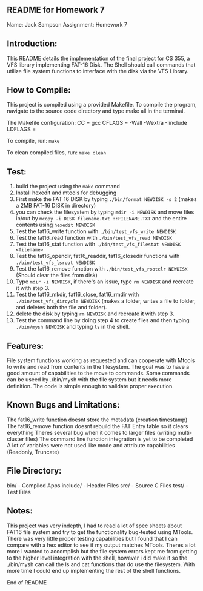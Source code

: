 README for Homework 7
----------------------

Name: Jack Sampson
Assignment: Homework 7

Introduction:
-------------
This README details the implementation of the final project for CS 355, a VFS library implementing FAT-16 Disk. The Shell should call commands that utilize file system functions to interface with the disk via the VFS Library.

How to Compile:
---------------
This project is compiled using a provided Makefile. To compile the program, navigate to the source code directory and type make all in the terminal.

The Makefile configuration:
CC = gcc
CFLAGS = -Wall -Wextra -Iinclude
LDFLAGS =

To compile, run:
`make`

To clean compiled files, run:
`make clean`

Test:
-----
1. build the project using the `make` command
2. Install hexedit and mtools for debugging
3. First make the FAT 16 DISK by typing `./bin/format NEWDISK -s 2` (makes a 2MB FAT-16 DISK in directory)
3. you can check the filesystem by typing `mdir -i NEWDISK` and move files in/out by `mcopy -i DISK filename.txt ::FILENAME.TXT` and the entire contents using `hexedit NEWDISK`
4. Test the fat16_write function with `./bin/test_vfs_write NEWDISK`
5. Test the fat16_read function with `./bin/test_vfs_read NEWDISK`
6. Test the fat16_stat function with `./bin/test_vfs_filestat NEWDISK <filename>`
7. Test the fat16_opendir, fat16_readdir, fat16_closedir functions with `./bin/test_vfs_lsroot NEWDISK`
8. Test the fat16_remove function with `./bin/test_vfs_rootclr NEWDISK` (Should clear the files from disk)
9. Type `mdir -i NEWDISK`, if there's an issue, type `rm NEWDISK` and recreate it with step 3.
10. Test the fat16_mkdir, fat16_close, fat16_rmdir with `./bin/test_vfs_dircycle NEWDISK` (makes a folder, writes a file to folder, and deletes both the file and folder).
11. delete the disk by typing `rm NEWDISK` and recreate it with step 3.
12. Test the command line by doing step 4 to create files and then typing `./bin/mysh NEWDISK` and typing `ls` in the shell.

Features:
---------
File system functions working as requested and can cooperate with Mtools to write and read from contents in the filesystem. The goal was to have a good amount of capabilities to the move to commands. Some commands can be useed by ./bin/mysh with the file system but it needs more definition. The code is simple enough to validate proper execution.

Known Bugs and Limitations:
---------------------------
The fat16_write function doesnt store the metadata (creation timestamp)
The fat16_remove function doesnt rebuild the FAT Entry table so it clears everything
Theres several bug when it comes to larger files (writing multi-cluster files)
The command line function integration is yet to be completed
A lot of variables were not used like mode and attribute capabilities (Readonly, Truncate)

File Directory:
---------------
bin/            - Compiled Apps
include/        - Header Files
src/            - Source C Files
test/           - Test Files

Notes:
------
This project was very indepth, I had to read a lot of spec sheets about FAT16 file system and try to get the functionality bug-tested using MTools. There was very little proper testing capabilities but I found that I can compare with a hex editor to see if my output matches MTools. Theres a lot more I wanted to accomplish but the file system errors kept me from getting to the higher level integration with the shell, however i did make it so the ./bin/mysh can call the ls and cat functions that do use the filesystem. With more time I could end up implementing the rest of the shell functions.

End of README 
